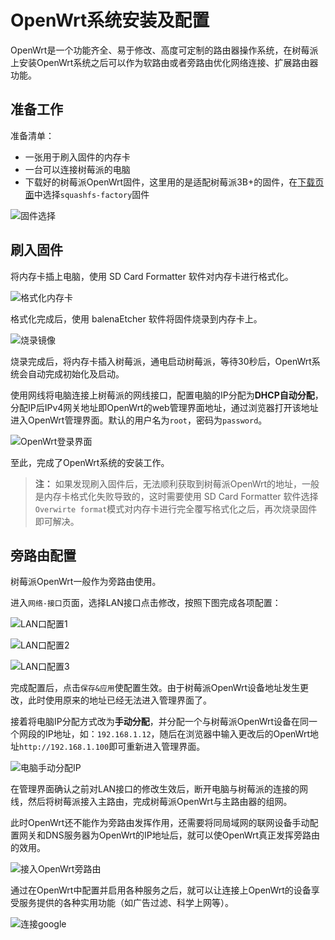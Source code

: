 # OpenWrt系统安装及配置

OpenWrt是一个功能齐全、易于修改、高度可定制的路由器操作系统，在树莓派上安装OpenWrt系统之后可以作为软路由或者旁路由优化网络连接、扩展路由器功能。

## 准备工作

准备清单：
- 一张用于刷入固件的内存卡
- 一台可以连接树莓派的电脑
- 下载好的树莓派OpenWrt固件，这里用的是适配树莓派3B+的固件，在[下载页面](https://github.com/bigbugcc/OpenWrts/releases)中选择`squashfs-factory`固件

![固件选择](./OpenWrt系统安装及配置/固件选择.png)

## 刷入固件

将内存卡插上电脑，使用 SD Card Formatter 软件对内存卡进行格式化。

![格式化内存卡](./OpenWrt系统安装及配置/格式化内存卡.png)

格式化完成后，使用 balenaEtcher 软件将固件烧录到内存卡上。

![烧录镜像](./OpenWrt系统安装及配置/烧录镜像.png)

烧录完成后，将内存卡插入树莓派，通电启动树莓派，等待30秒后，OpenWrt系统会自动完成初始化及启动。

使用网线将电脑连接上树莓派的网线接口，配置电脑的IP分配为**DHCP自动分配**，分配IP后IPv4网关地址即OpenWrt的web管理界面地址，通过浏览器打开该地址进入OpenWrt管理界面。默认的用户名为`root`，密码为`password`。

![OpenWrt登录界面](./OpenWrt系统安装及配置/OpenWrt登录界面.png)

至此，完成了OpenWrt系统的安装工作。

> **注：** 如果发现刷入固件后，无法顺利获取到树莓派OpenWrt的地址，一般是内存卡格式化失败导致的，这时需要使用 SD Card Formatter 软件选择`Overwirte format`模式对内存卡进行完全覆写格式化之后，再次烧录固件即可解决。

## 旁路由配置

树莓派OpenWrt一般作为旁路由使用。

进入`网络-接口`页面，选择LAN接口点击修改，按照下图完成各项配置：

![LAN口配置1](./OpenWrt系统安装及配置/LAN口配置1.png)

![LAN口配置2](./OpenWrt系统安装及配置/LAN口配置2.png)

![LAN口配置3](./OpenWrt系统安装及配置/LAN口配置3.png)

完成配置后，点击`保存&应用`使配置生效。由于树莓派OpenWrt设备地址发生更改，此时使用原来的地址已经无法进入管理界面了。

接着将电脑IP分配方式改为**手动分配**，并分配一个与树莓派OpenWrt设备在同一个网段的IP地址，如：`192.168.1.12`，随后在浏览器中输入更改后的OpenWrt地址`http://192.168.1.100`即可重新进入管理界面。

![电脑手动分配IP](./OpenWrt系统安装及配置/电脑手动分配IP.png)

在管理界面确认之前对LAN接口的修改生效后，断开电脑与树莓派的连接的网线，然后将树莓派接入主路由，完成树莓派OpenWrt与主路由器的组网。

此时OpenWrt还不能作为旁路由发挥作用，还需要将同局域网的联网设备手动配置网关和DNS服务器为OpenWrt的IP地址后，就可以使OpenWrt真正发挥旁路由的效用。

![接入OpenWrt旁路由](./OpenWrt系统安装及配置/接入OpenWrt旁路由.png)

通过在OpenWrt中配置并启用各种服务之后，就可以让连接上OpenWrt的设备享受服务提供的各种实用功能（如广告过滤、科学上网等）。

![连接google](./OpenWrt系统安装及配置/连接google.png)